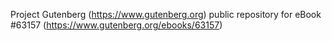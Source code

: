 Project Gutenberg (https://www.gutenberg.org) public repository for eBook #63157 (https://www.gutenberg.org/ebooks/63157)
